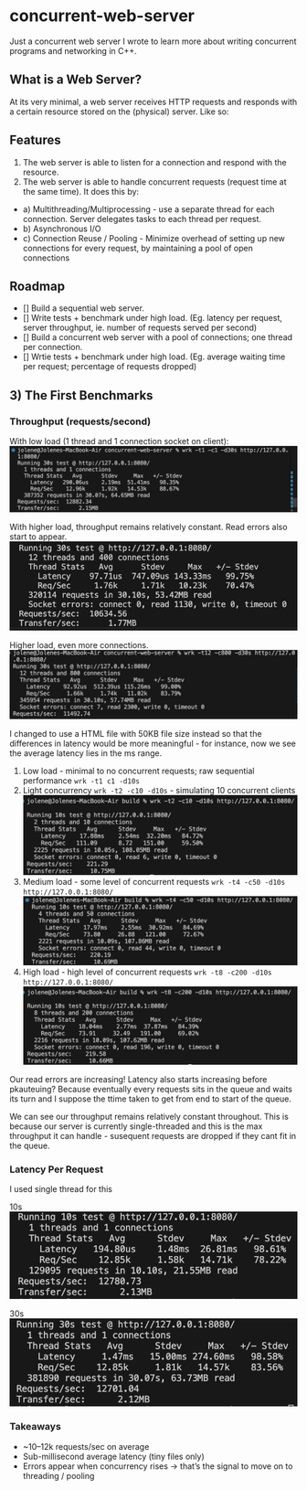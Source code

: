 # concurrent-web-server

Just a concurrent web server I wrote to learn more about writing concurrent programs and networking in C++.

## What is a Web Server?

At its very minimal, a web server receives HTTP requests and responds with a certain resource stored on the (physical) server. Like so:

## Features

1. The web server is able to listen for a connection and respond with the resource.
2. The web server is able to handle concurrent requests (request time at the same time). It does this by:

- a) Multithreading/Multiprocessing - use a separate thread for each connection. Server delegates tasks to each thread per request.
- b) Asynchronous I/O
- c) Connection Reuse / Pooling - Minimize overhead of setting up new connections for every request, by maintaining a pool of open connections

## Roadmap

- [] Build a sequential web server.
- [] Write tests + benchmark under high load. (Eg. latency per request, server throughput, ie. number of requests served per second)
- [] Build a concurrent web server with a pool of connections; one thread per connection.
- [] Wrtie tests + benchmark under high load. (Eg. average waiting time per request; percentage of requests dropped)

## 3) The First Benchmarks

### Throughput (requests/second)

With low load (1 thread and 1 connection socket on client):
![alt text](image-1.png)

With higher load, throughput remains relatively constant. Read errors also start to appear.
![alt text](image-2.png)

Higher load, even more connections.
![alt text](image-3.png)

I changed to use a HTML file with 50KB file size instead so that the differences in latency would be more meaningful - for instance, now we see the average latency lies in the ms range.

1. Low load - minimal to no concurrent requests; raw sequential performance
   `wrk -t1 c1 -d10s`
2. Light concurrency
   `wrk -t2 -c10 -d10s` - simulating 10 concurrent clients
   ![alt text](image-8.png)
3. Medium load - some level of concurrent requests
   `wrk -t4 -c50 -d10s http://127.0.0.1:8080/`
   ![alt text](image-7.png)
4. High load - high level of concurrent requests
   `wrk -t8 -c200 -d10s http://127.0.0.1:8080/`
   ![alt text](image-9.png)

Our read errors are increasing! Latency also starts increasing before pkauteuing? Because eventually every requests sits in the queue and waits its turn and I suppose the ttime taken to get from end to start of the queue.

We can see our throughput remains relatively constant throughout. This is because our server is currently single-threaded and this is the max throughput it can handle - susequent requests are dropped if they cant fit in the queue.

### Latency Per Request

I used single thread for this

10s
![alt text](image-4.png)

30s
![alt text](image-5.png)

### Takeaways

- ~10–12k requests/sec on average
- Sub-millisecond average latency (tiny files only)
- Errors appear when concurrency rises → that’s the signal to move on to threading / pooling
